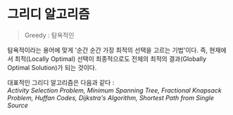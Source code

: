 # 그리디 알고리즘 
> Greedy : 탐욕적인

탐욕적이라는 용어에 맞게 '순간 순간 가장 최적의 선택을 고르는 기법'이다. 
즉, 현재에서 최적(Locally Optimal) 선택이 최종적으로도 전체의 최적의 결과(Globally Optimal Solution)가 되는 것이다. 

대표적인 그리디 알고리즘은 다음과 같다 :    
_Activity Selection Problem, Minimum Spanning Tree, Fractional Knapsack Problem, Huffan Codes, Dijkstra's Algorithm, Shortest Path from Single Source_
